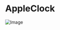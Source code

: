 # AppleClock
![Image](https://github.com/user-attachments/assets/87a91e5e-6cb8-44e9-9d89-24093d2a19fb)
